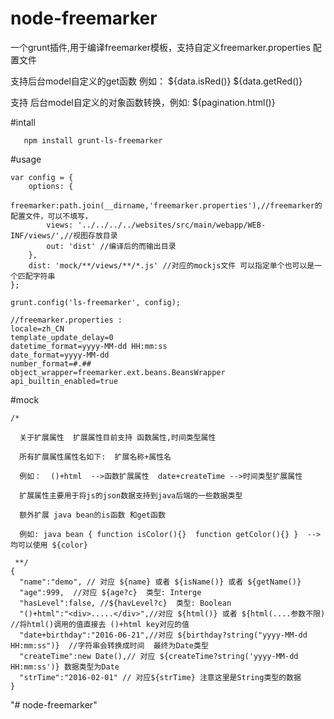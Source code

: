 node-freemarker
=================================== 
一个grunt插件,用于编译freemarker模板，支持自定义freemarker.properties 配置文件

支持后台model自定义的get函数 例如：  ${data.isRed()}   ${data.getRed()}     

支持 后台model自定义的对象函数转换，例如:  ${pagination.html()} 

#intall

       npm install grunt-ls-freemarker

#usage
  
    var config = {
        options: {
            freemarker:path.join(__dirname,'freemarker.properties'),//freemarker的配置文件，可以不填写，
            views: '../../../../websites/src/main/webapp/WEB-INF/views/',//视图存放目录
            out: 'dist' //编译后的而输出目录
        },
        dist: 'mock/**/views/**/*.js' //对应的mockjs文件 可以指定单个也可以是一个匹配字符串
    };

    grunt.config('ls-freemarker', config);
    
    //freemarker.properties :
    locale=zh_CN
    template_update_delay=0
    datetime_format=yyyy-MM-dd HH:mm:ss
    date_format=yyyy-MM-dd
    number_format=#.##
    object_wrapper=freemarker.ext.beans.BeansWrapper
    api_builtin_enabled=true
   
    
#mock

    /*
    
      关于扩展属性  扩展属性目前支持 函数属性,时间类型属性
      
      所有扩展属性属性名如下:  扩展名称+属性名  
      
      例如：  ()+html  -->函数扩展属性  date+createTime -->时间类型扩展属性
      
      扩展属性主要用于将js的json数据支持到java后端的一些数据类型
      
      额外扩展 java bean的is函数 和get函数  
      
      例如: java bean { function isColor(){}  function getColor(){} }  --> 均可以使用 ${color}
     
     **/
    {
      "name":"demo", // 对应 ${name} 或者 ${isName()} 或者 ${getName()}
      "age":999,  //对应 ${age?c}  类型: Interge
      "hasLevel":false, //${havLevel?c}  类型: Boolean
      "()+html":"<div>.....</div>",//对应 ${html()} 或者 ${html(....参数不限)  //将html()调用的值直接去 ()+html key对应的值  
      "date+birthday":"2016-06-21",//对应 ${birthday?string("yyyy-MM-dd HH:mm:ss")}  //字符串会转换成时间  最终为Date类型
      "createTime":new Date(),// 对应 ${createTime?string('yyyy-MM-dd HH:mm:ss')} 数据类型为Date
      "strTime":"2016-02-01" // 对应${strTime} 注意这里是String类型的数据   
    }
      
    
      
   

"# node-freemarker" 
